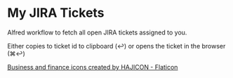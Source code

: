 # My JIRA Tickets

Alfred workflow to fetch all open JIRA tickets assigned to you.  

Either copies to ticket id to clipboard (↩) or opens the ticket in the browser (⌘↩)

<a href="https://www.flaticon.com/free-icons/business-and-finance" title="business and finance icons">Business and finance icons created by HAJICON - Flaticon</a>